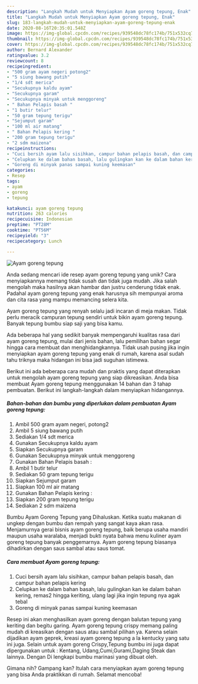 ```yaml
---
description: "Langkah Mudah untuk Menyiapkan Ayam goreng tepung, Enak"
title: "Langkah Mudah untuk Menyiapkan Ayam goreng tepung, Enak"
slug: 183-langkah-mudah-untuk-menyiapkan-ayam-goreng-tepung-enak
date: 2020-08-16T20:35:01.548Z
image: https://img-global.cpcdn.com/recipes/939548dc78fc174b/751x532cq70/ayam-goreng-tepung-foto-resep-utama.jpg
thumbnail: https://img-global.cpcdn.com/recipes/939548dc78fc174b/751x532cq70/ayam-goreng-tepung-foto-resep-utama.jpg
cover: https://img-global.cpcdn.com/recipes/939548dc78fc174b/751x532cq70/ayam-goreng-tepung-foto-resep-utama.jpg
author: Bernard Alexander
ratingvalue: 3.2
reviewcount: 8
recipeingredient:
- "500 gram ayam negeri potong2"
- "5 siung bawang putih"
- "1/4 sdt merica"
- "Secukupnya kaldu ayam"
- "Secukupnya garam"
- "Secukupnya minyak untuk menggoreng"
- " Bahan Pelapis basah "
- "1 butir telur"
- "50 gram tepung terigu"
- "Sejumput garam"
- "100 ml air matang"
- " Bahan Pelapis kering "
- "200 gram tepung terigu"
- "2 sdm maizena"
recipeinstructions:
- "Cuci bersih ayam lalu sisihkan, campur bahan pelapis basah, dan campur bahan pelapis kering"
- "Celupkan ke dalam bahan basah, lalu gulingkan kan ke dalam bahan kering, remas2 hingga keriting, ulang lagi jika ingin tepung nya agak tebal"
- "Goreng di minyak panas sampai kuning keemasan"
categories:
- Resep
tags:
- ayam
- goreng
- tepung

katakunci: ayam goreng tepung 
nutrition: 263 calories
recipecuisine: Indonesian
preptime: "PT28M"
cooktime: "PT56M"
recipeyield: "3"
recipecategory: Lunch

---
```



![Ayam goreng tepung](https://img-global.cpcdn.com/recipes/939548dc78fc174b/751x532cq70/ayam-goreng-tepung-foto-resep-utama.jpg)

Anda sedang mencari ide resep ayam goreng tepung yang unik? Cara menyiapkannya memang tidak susah dan tidak juga mudah. Jika salah mengolah maka hasilnya akan hambar dan justru cenderung tidak enak. Padahal ayam goreng tepung yang enak harusnya sih mempunyai aroma dan cita rasa yang mampu memancing selera kita.

Ayam goreng tepung yang renyah selalu jadi incaran di meja makan. Tidak perlu meracik campuran tepung sendiri untuk bikin ayam goreng tepung. Banyak tepung bumbu siap saji yang bisa kamu.

Ada beberapa hal yang sedikit banyak mempengaruhi kualitas rasa dari ayam goreng tepung, mulai dari jenis bahan, lalu pemilihan bahan segar hingga cara membuat dan menghidangkannya. Tidak usah pusing jika ingin menyiapkan ayam goreng tepung yang enak di rumah, karena asal sudah tahu triknya maka hidangan ini bisa jadi suguhan istimewa.


Berikut ini ada beberapa cara mudah dan praktis yang dapat diterapkan untuk mengolah ayam goreng tepung yang siap dikreasikan. Anda bisa membuat Ayam goreng tepung menggunakan 14 bahan dan 3 tahap pembuatan. Berikut ini langkah-langkah dalam menyiapkan hidangannya.

<!--inarticleads1-->

##### Bahan-bahan dan bumbu yang diperlukan dalam pembuatan Ayam goreng tepung:

1. Ambil 500 gram ayam negeri, potong2
1. Ambil 5 siung bawang putih
1. Sediakan 1/4 sdt merica
1. Gunakan Secukupnya kaldu ayam
1. Siapkan Secukupnya garam
1. Gunakan Secukupnya minyak untuk menggoreng
1. Gunakan  Bahan Pelapis basah :
1. Ambil 1 butir telur
1. Sediakan 50 gram tepung terigu
1. Siapkan Sejumput garam
1. Siapkan 100 ml air matang
1. Gunakan  Bahan Pelapis kering :
1. Siapkan 200 gram tepung terigu
1. Sediakan 2 sdm maizena


Bumbu Ayam Goreng Tepung yang Dihaluskan. Ketika suatu makanan di ungkep dengan bumbu dan rempah yang sangat kaya akan rasa. Menjamurnya gerai bisnis ayam goreng tepung, baik berupa usaha mandiri maupun usaha waralaba, menjadi bukti nyata bahwa menu kuliner ayam goreng tepung banyak penggemarnya. Ayam goreng tepung biasanya dihadirkan dengan saus sambal atau saus tomat. 

<!--inarticleads2-->

##### Cara membuat Ayam goreng tepung:

1. Cuci bersih ayam lalu sisihkan, campur bahan pelapis basah, dan campur bahan pelapis kering
1. Celupkan ke dalam bahan basah, lalu gulingkan kan ke dalam bahan kering, remas2 hingga keriting, ulang lagi jika ingin tepung nya agak tebal
1. Goreng di minyak panas sampai kuning keemasan


Resep ini akan menghasilkan ayam goreng dengan balutan tepung yang keriting dan begitu garing. Ayam goreng tepung crispy memang paling mudah di kreasikan dengan saus atau sambal pilihan ya. Karena selain dijadikan ayam geprek, kreasi ayam goreng tepung a la kentucky yang satu ini juga. Selain untuk ayam goreng Crispy,Tepung bumbu ini juga dapat dipergunakan untuk : Kentang, Udang,Cumi,Gurami,Daging Steak dan lainnya. Dengan Di lengkapi bumbu marinasi yang dibuat oleh. 

Gimana nih? Gampang kan? Itulah cara menyiapkan ayam goreng tepung yang bisa Anda praktikkan di rumah. Selamat mencoba!
